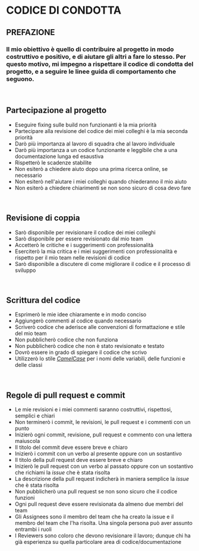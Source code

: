 # **CODICE DI CONDOTTA**

## **PREFAZIONE**
### Il mio obiettivo è quello di contribuire al progetto in modo costruttivo e positivo, e di aiutare gli altri a fare lo stesso. Per questo motivo, mi impegno a rispettare il codice di condotta del progetto, e a seguire le linee guida di comportamento che seguono.



<br >

## **Partecipazione al progetto**

* Eseguire fixing sulle build non funzionanti è la mia priorità
* Partecipare alla revisione del codice dei miei colleghi è la mia seconda priorità
* Darò più importanza al lavoro di squadra che al lavoro individuale
* Darò più importanza a un codice funzionante e leggibile che a una documentazione lunga ed esaustiva
* Rispetterò le scadenze stabilite
* Non esiterò a chiedere aiuto dopo una prima ricerca online, se necessario
* Non esiterò nell'aiutare i miei colleghi quando chiederanno il mio aiuto
* Non esiterò a chiedere chiarimenti se non sono sicuro di cosa devo fare

<br >

## **Revisione di coppia**


* Sarò disponibile per revisionare il codice dei miei colleghi
* Sarò disponibile per essere revisionato dal mio team
* Accetterò le critiche e i suggerimenti con professionalità
* Eserciterò la mia critica e i miei suggerimenti con professionalità e rispetto per il mio team nelle revisioni di codice
* Sarò disponibile a discutere di come migliorare il codice e il processo di sviluppo

<br>

## **Scrittura del codice**

* Esprimerò le mie idee chiaramente e in modo conciso
* Aggiungerò commenti al codice quando necessario
* Scriverò codice che aderisce alle convenzioni di formattazione e stile del mio team
* Non pubblicherò codice che non funziona
* Non pubblicherò codice che non è stato revisionato e testato
* Dovrò essere in grado di spiegare il codice che scrivo
* Utilizzerò lo stile <i><a href="https://it.wikipedia.org/wiki/Notazione_a_cammello#:~:text=La%20notazione%20a%20cammello%20">CamelCase</a></i> per i nomi delle variabili, delle funzioni e delle classi

<br >

## **Regole di pull request e commit**

* Le mie revisioni e i miei commenti saranno costruttivi, rispettosi, semplici e chiari
* Non terminerò i commit, le revisioni, le pull request e i commenti con un punto
* Inizierò ogni commit, revisione, pull request e commento con una lettera maiuscola
* Il titolo del commit deve essere breve e chiaro
* Inizierò i commit con un verbo al presente oppure con un sostantivo
* Il titolo della pull request deve essere breve e chiaro
* Inizierò le pull request con un verbo al passato oppure con un sostantivo che richiami la *issue* che è stata risolta
* La descrizione della pull request indicherà in maniera semplice la *issue* che è stata risolta
* Non pubblicherò una pull request se non sono sicuro che il codice funzioni
* Ogni pull request deve essere revisionata da almeno due membri del team
* Gli Assignees sono il membro del team che ha creato la issue e il membro del team che l'ha risolta. Una singola persona può aver assunto entrambi i ruoli
* I Reviewers sono coloro che devono revisionare il lavoro; dunque chi ha già esperienza su quella particolare area di codice/documentazione

